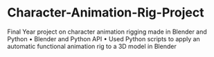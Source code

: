 # Character-Animation-Rig-Project
Final Year project on character animation rigging made in Blender and Python
•	Blender and Python API
•	Used Python scripts to apply an automatic functional animation rig to a 3D model in Blender

